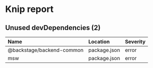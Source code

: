 # Knip report

## Unused devDependencies (2)

| Name                      | Location     | Severity |
| :------------------------ | :----------- | :------- |
| @backstage/backend-common | package.json | error    |
| msw                       | package.json | error    |

